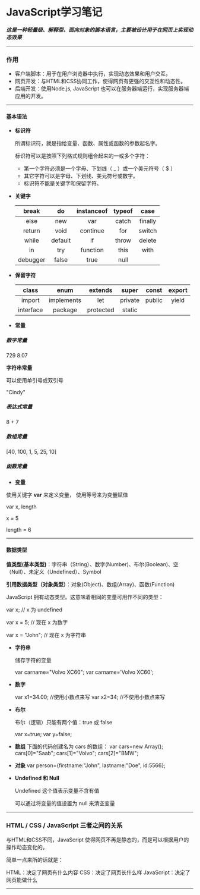 # JavaScript学习笔记

***这是一种轻量级、解释型、面向对象的脚本语言，主要被设计用于在网页上实现动态效果***

---

### 作用

* 客户端脚本：用于在用户浏览器中执行，实现动态效果和用户交互。
* 网页开发：与HTML和CSS协同工作，使得网页有更强的交互性和动态性。
* 后端开发：使用Node.js, JavaScript 也可以在服务器端运行，实现服务器端应用的开发。

---

#### 基本语法

* **标识符**

  所谓标识符，就是指给变量、函数、属性或函数的参数起名字。

  标识符可以是按照下列格式规则组合起来的一或多个字符：

  * 第一个字符必须是一个字母、下划线（ _ ）或一个美元符号（ $ ）
  * 其它字符可以是字母、下划线、美元符号或数字。
  * 标识符不能是关键字和保留字符。

* **关键字**

  |  break   |   do    | instanceof | typeof |  case   |
  | :------: | :-----: | :--------: | :----: | :-----: |
  |   else   |   new   |    var     | catch  | finally |
  |  return  |  void   |  continue  |  for   | switch  |
  |  while   | default |     if     | throw  | delete  |
  |    in    |   try   |  function  |  this  |  with   |
  | debugger |  false  |    true    |  null  |         |

* **保留字符**

  |   class   |    enum    |  extends  |  super  | const  | export |
  | :-------: | :--------: | :-------: | :-----: | :----: | :----: |
  |  import   | implements |    let    | private | public | yield  |
  | interface |  package   | protected | static  |        |        |

* **常量**

##### 数字常量

729   8.07

**字符串常量**

可以使用单引号或双引号

"Cindy"

##### 表达式常量

8 + 7

##### 数组常量

[40, 100, 1, 5, 25, 10]

##### 函数常量



* **变量**

使用关键字 **var** 来定义变量， 使用等号来为变量赋值

var x, length

x = 5

length = 6

---

#### 数据类型

**值类型(基本类型)**：字符串（String）、数字(Number)、布尔(Boolean)、空（Null）、未定义（Undefined）、Symbol

**引用数据类型（对象类型）**：对象(Object)、数组(Array)、函数(Function)

JavaScript 拥有动态类型。这意味着相同的变量可用作不同的类型：

var x; // x 为 undefined

var x = 5; // 现在 x 为数字

var x = "John"; // 现在 x 为字符串

* **字符串**

  储存字符的变量

  var carname="Volvo XC60"; var carname='Volvo XC60';

* **数字**

  var x1=34.00; //使用小数点来写 var x2=34; //不使用小数点来写

* **布尔**

  布尔（逻辑）只能有两个值：true 或 false

  var x=true; var y=false;

* **数组**
  下面的代码创建名为 cars 的数组：
  var cars=new Array(); cars[0]="Saab"; cars[1]="Volvo"; cars[2]="BMW";

* **对象**
  var person={firstname:"John", lastname:"Doe", id:5566};

* **Undefined 和 Null**

  Undefined 这个值表示变量不含有值

  可以通过将变量的值设置为 null 来清空变量

---

### HTML / CSS / JavaScript 三者之间的关系

与HTML和CSS不同，JavaScript 使得网页不再是静态的，而是可以根据用户的操作动态变化的。

简单一点来所的话就是：

HTML：决定了网页有什么内容
CSS：决定了网页长什么样
JavaScript：决定了网页能做什么

---



